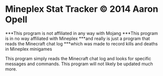 Mineplex Stat Tracker
© 2014 Aaron Opell
===================
***This program is not affiliated in any way with Mojang
***This program is in no way affiliated with Mineplex
***and really is just a program that reads the Minecraft chat log
***which was made to record kills and deaths in Mineplex minigames

This program simply reads the Minecraft chat log and looks for specific messages and commands.
This program will not likely be updated much more.
